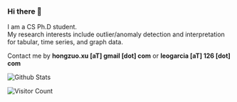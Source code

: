 ### Hi there 👋

I am a CS Ph.D student.  
My research interests include outlier/anomaly detection and interpretation for tabular, time series, and graph data. 
  
Contact me by **hongzuo.xu [aT] gmail [dot] com** or **leogarcia [aT] 126 [dot] com**

![Github Stats](https://github-readme-stats.vercel.app/api?username=xuhongzuo&show_icons=true&theme=dark&count_private=true)

![Visitor Count](https://profile-counter.glitch.me/xuhongzuo/count.svg)


<!--
**xuhongzuo/xuhongzuo** is a ✨ _special_ ✨ repository because its `README.md` (this file) appears on your GitHub profile.



Here are some ideas to get you started:

- 🔭 I’m currently working on ...
- 🌱 I’m currently learning ...
- 👯 I’m looking to collaborate on ...
- 🤔 I’m looking for help with ...
- 💬 Ask me about ...
- 📫 How to reach me: ...
- 😄 Pronouns: ...
- ⚡ Fun fact: ...
-->
